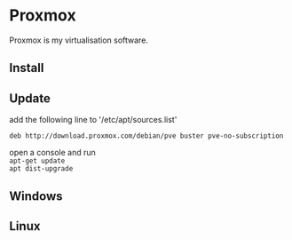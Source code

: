 # Proxmox

Proxmox is my virtualisation software.

## Install

## Update
add the following line to '/etc/apt/sources.list'

`deb http://download.proxmox.com/debian/pve buster pve-no-subscription`

open a console and run  
`apt-get update`  
`apt dist-upgrade`

## Windows

## Linux